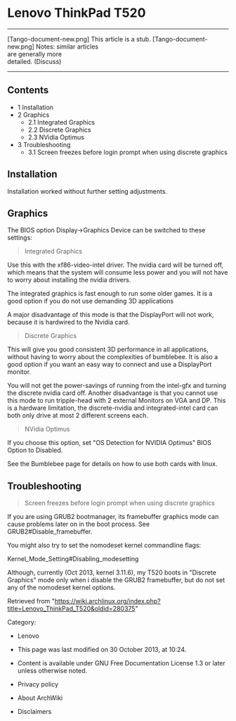 Lenovo ThinkPad T520
====================

  ------------------------ ------------------------ ------------------------
  [Tango-document-new.png] This article is a stub.  [Tango-document-new.png]
                           Notes: similar articles  
                           are generally more       
                           detailed. (Discuss)      
  ------------------------ ------------------------ ------------------------

Contents
--------

-   1 Installation
-   2 Graphics
    -   2.1 Integrated Graphics
    -   2.2 Discrete Graphics
    -   2.3 NVidia Optimus
-   3 Troubleshooting
    -   3.1 Screen freezes before login prompt when using discrete
        graphics

Installation
------------

Installation worked without further setting adjustments.

Graphics
--------

The BIOS option Display->Graphics Device can be switched to these
settings:

> Integrated Graphics

Use this with the xf86-video-intel driver. The nvidia card will be
turned off, which means that the system will consume less power and you
will not have to worry about installing the nvidia drivers.

The integrated graphics is fast enough to run some older games. It is a
good option if you do not use demanding 3D applications

A major disadvantage of this mode is that the DisplayPort will not work,
because it is hardwired to the Nvidia card.

> Discrete Graphics

This will give you good consistent 3D performance in all applications,
without having to worry about the complexities of bumblebee. It is also
a good option if you want an easy way to connect and use a DisplayPort
monitor.

You will not get the power-savings of running from the intel-gfx and
turning the discrete nvidia card off. Another disadvantage is that you
cannot use this mode to run tripple-head with 2 external Monitors on VGA
and DP. This is a hardware limitation, the discrete-nvidia and
integrated-intel card can both only drive at most 2 different screens
each.

> NVidia Optimus

If you choose this option, set "OS Detection for NVIDIA Optimus" BIOS
Option to Disabled.

See the Bumblebee page for details on how to use both cards with linux.

Troubleshooting
---------------

> Screen freezes before login prompt when using discrete graphics

If you are using GRUB2 bootmanager, its framebuffer graphics mode can
cause problems later on in the boot process. See
GRUB2#Disable_framebuffer.

You might also try to set the nomodeset kernel commandline flags:

Kernel_Mode_Setting#Disabling_modesetting

Although, currently (Oct 2013, kernel 3.11.6), my T520 boots in
"Discrete Graphics" mode only when i disable the GRUB2 framebuffer, but
do not set any of the nomodeset kernel options.

Retrieved from
"https://wiki.archlinux.org/index.php?title=Lenovo_ThinkPad_T520&oldid=280375"

Category:

-   Lenovo

-   This page was last modified on 30 October 2013, at 10:24.
-   Content is available under GNU Free Documentation License 1.3 or
    later unless otherwise noted.
-   Privacy policy
-   About ArchWiki
-   Disclaimers
